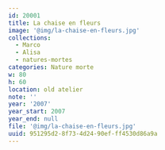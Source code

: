 ```yaml
---
id: 20001
title: La chaise en fleurs
image: '@img/la-chaise-en-fleurs.jpg'
collections:
  - Marco
  - Alisa
  - natures-mortes
categories: Nature morte
w: 80
h: 60
location: old atelier
note: ''
year: '2007'
year_start: 2007
year_end: null
file: '@img/la-chaise-en-fleurs.jpg'
uuid: 951295d2-8f73-4d24-90ef-ff4530d86a9a
---
```


